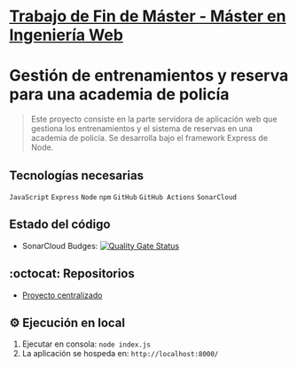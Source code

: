 # [Trabajo de Fin de Máster - Máster en Ingeniería Web](https://www.linkedin.com/in/andrea-calvo-moreno-63a71b115/)
# Gestión de entrenamientos y reserva para una academia de policía
> Este proyecto consiste en la parte servidora de aplicación web que gestiona los entrenamientos y el sistema de reservas en una 
>academia de policía. Se desarrolla bajo el framework Express de Node.

## Tecnologías necesarias
`JavaScript` `Express` `Node` `npm` `GitHub` `GitHub Actions` `SonarCloud`

## Estado del código
* SonarCloud Budges: [![Quality Gate Status](https://sonarcloud.io/api/project_badges/measure?project=acalvom_tfm-back-end&metric=alert_status)](https://sonarcloud.io/dashboard?id=acalvom_tfm-back-end)

## :octocat: Repositorios
* [Proyecto centralizado](https://github.com/acalvom/tfm-management)

## :gear: Ejecución en local
1. Ejecutar en consola: `node index.js`
2. La aplicación se hospeda en: `http://localhost:8000/`
